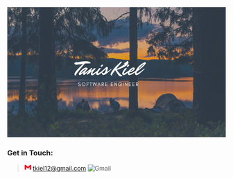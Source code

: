 <img src='./assets/banners/Script Camping Facebook Cover.png' height="300" width="600">

### Get in Touch:

> <img alt="Gmail" src="./assets/logos/gmail.svg" height="15" width="15"/>  tkiel12@gmail.com <img alt="Gmail" src="https://unpkg.com/simple-icons@4.11.0/icons/linkedin.svg" height="15" width="15"/>

<!--
**TanisTanis/TanisTanis** is a ✨ _special_ ✨ repository because its `README.md` (this file) appears on your GitHub profile.

Here are some ideas to get you started:

- 🔭 I’m currently working on ...
- 🌱 I’m currently learning ...
- 👯 I’m looking to collaborate on ...
- 🤔 I’m looking for help with ...
- 💬 Ask me about ...
- 📫 How to reach me: ...
- 😄 Pronouns: ...
- ⚡ Fun fact: ...
-->
